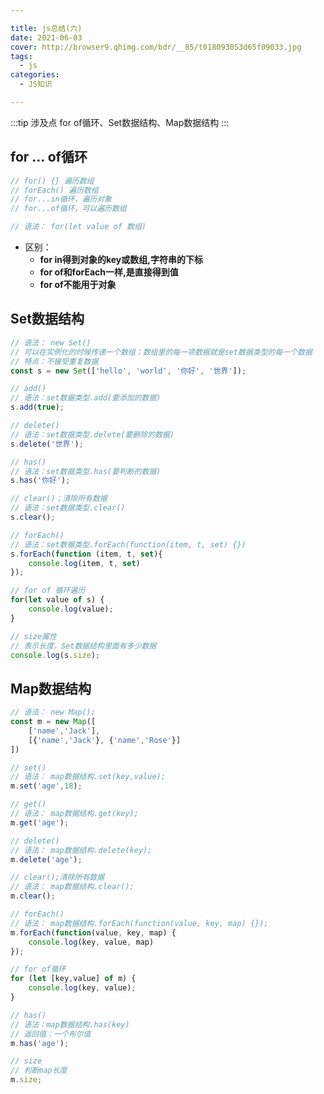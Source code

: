 ```yaml
---

title: js总结(六)
date: 2021-06-03
cover: http://browser9.qhimg.com/bdr/__85/t018093053d65f09033.jpg
tags:
  - js
categories:
  - JS知识

---
```


:::tip 涉及点
for of循环、Set数据结构、Map数据结构
:::
<!-- more -->
## for ... of循环

```javascript
// for() {} 遍历数组
// forEach() 遍历数组
// for...in循环，遍历对象
// for...of循环，可以遍历数组

// 语法： for(let value of 数组)
```

+ 区别：
  + **for in得到对象的key或数组,字符串的下标**
  + **for of和forEach一样,是直接得到值**
  + **for of不能用于对象**

## Set数据结构

```javascript
// 语法： new Set()
// 可以在实例化的时候传递一个数组；数组里的每一项数据就是set数据类型的每一个数据
// 特点：不接受重复数据
const s = new Set(['hello', 'world', '你好', '世界']);

// add()
// 语法：set数据类型.add(要添加的数据)
s.add(true);

// delete()
// 语法：set数据类型.delete(要删除的数据)
s.delete('世界');

// has()
// 语法：set数据类型.has(要判断的数据)
s.has('你好');

// clear()；清除所有数据
// 语法：set数据类型.clear()
s.clear();

// forEach()
// 语法：set数据类型.forEach(function(item, t, set) {})
s.forEach(function (item, t, set){
    console.log(item, t, set)
});

// for of 循环遍历
for(let value of s) {
    console.log(value);
}

// size属性
// 表示长度，Set数据结构里面有多少数据
console.log(s.size);
```

## Map数据结构

```javascript
// 语法： new Map();
const m = new Map([
    ['name','Jack'],
    [{'name','Jack'}, {'name','Rose'}]
])

// set()
// 语法： map数据结构.set(key,value);
m.set('age',18);

// get()
// 语法： map数据结构.get(key);
m.get('age');

// delete()
// 语法： map数据结构.delete(key);
m.delete('age');

// clear();清除所有数据
// 语法： map数据结构.clear();
m.clear();

// forEach()
// 语法： map数据结构.forEach(function(value, key, map) {});
m.forEach(function(value, key, map) {
    console.log(key, value, map)
});

// for of循环
for (let [key,value] of m) {
    console.log(key, value);
}

// has()
// 语法：map数据结构.has(key)
// 返回值：一个布尔值
m.has('age');

// size
// 判断map长度
m.size;
```

